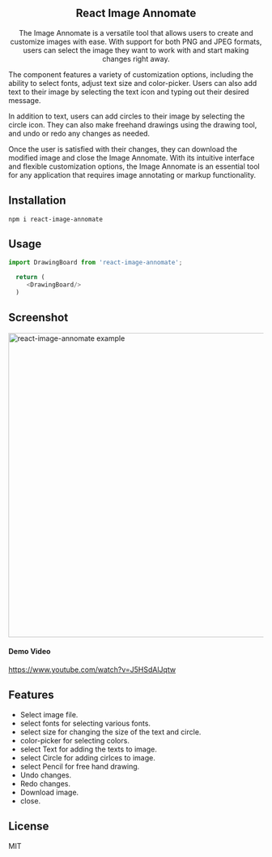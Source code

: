 
<h2 align="center">
  React Image Annomate
</h2>

<p align="center">
 The Image Annomate is a versatile tool that allows users to create and customize images with ease. With support for both PNG and JPEG formats, users can select the image they want to work with and start making changes right away.

The component features a variety of customization options, including the ability to select fonts, adjust text size and color-picker. Users can also add text to their image by selecting the text icon and typing out their desired message.

In addition to text, users can add circles to their image by selecting the circle icon. They can also make freehand drawings using the drawing tool, and undo or redo any changes as needed.

Once the user is satisfied with their changes, they can download the modified image and close the Image Annomate. With its intuitive interface and flexible customization options, the Image Annomate is an essential tool for any application that requires image annotating or markup functionality.
</p>

## Installation

```
npm i react-image-annomate
```
## Usage

```js
import DrawingBoard from 'react-image-annomate';

  return (
     <DrawingBoard/>
  )
```
## Screenshot
<img src="https://res.cloudinary.com/deph1hkms/image/upload/v1682842201/PhotoAnnomate_-_Google_Chrome_30-Apr-23_1_25_08_PM_ngygis.png" alt="react-image-annomate example" width="800" height="600" />

#### Demo Video
https://www.youtube.com/watch?v=J5HSdAlJqtw

## Features 
- Select image file.
- select fonts for selecting various fonts.
- select size for changing the size of the text and circle.
- color-picker for selecting colors.
- select Text for adding the texts to image.
- select Circle for adding cirlces to image.
- select Pencil for free hand drawing.
- Undo changes.
- Redo changes.
- Download image.
- close.
## License
MIT